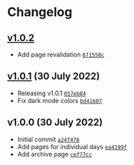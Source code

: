# Changelog

## [v1.0.2](https://github.com/skilar/snapszhot-stats/compare/v1.0.1...v1.0.2)

- Add page revalidation [`671558c`](https://github.com/skilar/snapszhot-stats/commit/671558c465e65512ffe86e25172b995de160bb48)
## [v1.0.1](https://github.com/skilar/snapszhot-stats/compare/v1.0.0...v1.0.1) (30 July 2022)

- Releasing v1.0.1 [`057eb84`](https://github.com/skilar/snapszhot-stats/commit/057eb847fc3720d4082888f315878a211fb995bd)
- Fix dark mode colors [`bd41607`](https://github.com/skilar/snapszhot-stats/commit/bd4160763b08533b3958a6b5fcc162c8a46c42d8)
## v1.0.0 (30 July 2022)

- Initial commit [`a24f476`](https://github.com/skilar/snapszhot-stats/commit/a24f476b067413f27bcbeca36ad7a18dce8c9b93)
- Add pages for individual days [`ea4199f`](https://github.com/skilar/snapszhot-stats/commit/ea4199f3047c91cbff5471189c4f1fca517d0b13)
- Add archive page [`cef77cc`](https://github.com/skilar/snapszhot-stats/commit/cef77cca7ebfba8763f9916f1a169b0b037738a6)
